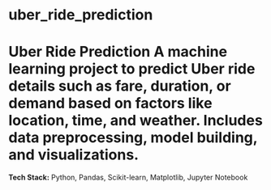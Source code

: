 # uber_ride_prediction

# Uber Ride Prediction  A machine learning project to predict Uber ride details such as fare, duration, or demand based on factors like location, time, and weather. Includes data preprocessing, model building, and visualizations.    
**Tech Stack:** Python, Pandas, Scikit-learn, Matplotlib, Jupyter Notebook   

